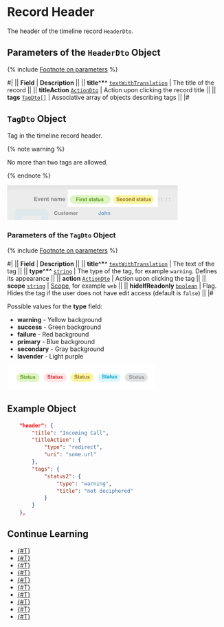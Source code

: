 # Record Header

The header of the timeline record `HeaderDto`.

## Parameters of the `HeaderDto` Object

{% include [Footnote on parameters](../../../../../../_includes/required.md) %}

#| 
|| **Field** | **Description** ||
|| **title^*^**
[`textWithTranslation`](./field-types.md#textwithtranslation) | The title of the record ||
|| **titleAction**
[`ActionDto`](./action.md) | Action upon clicking the record title ||
|| **tags**
[`TagDto[]`](#obuekt) | Associative array of objects describing tags ||
|#

## `TagDto` Object

Tag in the timeline record header.

{% note warning %}

No more than two tags are allowed.

{% endnote %}

![](./_images/TagDto_1.png)

### Parameters of the `TagDto` Object

{% include [Footnote on parameters](../../../../../../_includes/required.md) %}

#| 
|| **Field** | **Description** ||
|| **title^*^**
[`textWithTranslation`](./field-types.md#textwithtranslation) | The text of the tag ||
|| **type^*^**
[`string`](../../../../data-types.md) | The type of the tag, for example `warning`. Defines its appearance ||
|| **action**
[`ActionDto`](./action.md) | Action upon clicking the tag ||
|| **scope**
[`string`](../../../../data-types.md) | [Scope](./field-types.md#scope), for example `web` ||
|| **hideIfReadonly**
[`boolean`](../../../../data-types.md) | Flag. Hides the tag if the user does not have edit access (default is `false`) ||
|#

Possible values for the **type** field:

- **warning** - Yellow background
- **success** - Green background
- **failure** - Red background
- **primary** - Blue background
- **secondary** - Gray background
- **lavender** - Light purple

![Tag Variants](./_images/TagDto_2.png)

## Example Object

```json
    "header": {
        "title": "Incoming Call",
        "titleAction": {
            "type": "redirect",
            "uri": "some.url"
        },
        "tags": {
            "status2": {
                "type": "warning",
                "title": "not deciphered"
            }
        }
    },
```

## Continue Learning

- [{#T}](./layout.md)
- [{#T}](./icon.md)
- [{#T}](./body.md)
- [{#T}](./content-block.md)
- [{#T}](./footer.md)
- [{#T}](./menu-item.md)
- [{#T}](./action.md)
- [{#T}](./field-types.md)
- [{#T}](./rest-app-layout-dto.md)
- [{#T}](./examples.md)